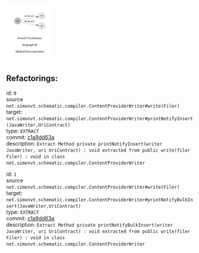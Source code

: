 <img src=subgraph_atomic_0.svg width=25%>

## Refactorings:

id: `0`\
source `net.simonvt.schematic.compiler.ContentProviderWriter#write(Filer)`\
target: `net.simonvt.schematic.compiler.ContentProviderWriter#printNotifyInsert(JavaWriter,UriContract)`\
type: `EXTRACT`\
commit: [c1a9dd63a](https://github.com/SimonVT/schematic/commit/c1a9dd63aca8bf488f9a671aa6281538540397f8)\
description: `Extract Method private printNotifyInsert(writer JavaWriter, uri UriContract) : void extracted from public write(filer Filer) : void in class net.simonvt.schematic.compiler.ContentProviderWriter`

id: `1`\
source `net.simonvt.schematic.compiler.ContentProviderWriter#write(Filer)`\
target: `net.simonvt.schematic.compiler.ContentProviderWriter#printNotifyBulkInsert(JavaWriter,UriContract)`\
type: `EXTRACT`\
commit: [c1a9dd63a](https://github.com/SimonVT/schematic/commit/c1a9dd63aca8bf488f9a671aa6281538540397f8)\
description: `Extract Method private printNotifyBulkInsert(writer JavaWriter, uri UriContract) : void extracted from public write(filer Filer) : void in class net.simonvt.schematic.compiler.ContentProviderWriter`

